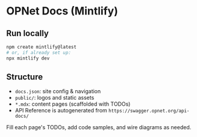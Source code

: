 
# OPNet Docs (Mintlify)

## Run locally
```bash
npm create mintlify@latest
# or, if already set up:
npx mintlify dev
```

## Structure
- `docs.json`: site config & navigation
- `public/`: logos and static assets
- `*.mdx`: content pages (scaffolded with TODOs)
- API Reference is autogenerated from `https://swagger.opnet.org/api-docs/`

Fill each page's TODOs, add code samples, and wire diagrams as needed.
